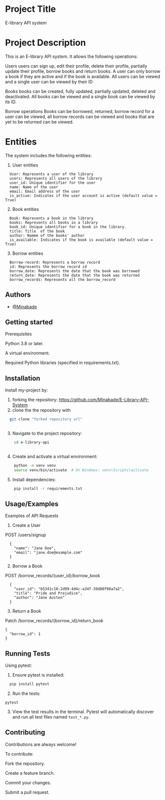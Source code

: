 # Project Title

E-library API system

# Project  Description
This is an E-library API system. It allows the following operations:

Users
users can sign up, edit their profile, delete their profile, partially update their profile, borrow books and return books. A user can only borrow a book if they are active and if the  book is available. All users can be viewed and a single user can be viewed by their ID

Books
books can be created, fully updated, partially updated, deleted and deactivated. All books can be viewed and a single book can be viewed by its ID.

Borrow operations
Books can be borrowed, returned, borrow record for a user can be viewed, all borrow records can be viewed and books that are yet to be returned can be viewed.

# Entities
The system includes the following entities:
1. User entities
```
  User: Represents a user of the library
  users: Represents all users of the library
  user_id: Unique identifier for the user
  name: Name of the user
  email: Email address of the user
  is_active: Indicates if the user account is active (default value = True)
```
2. Book entities
```
  Book: Represents a book in the library
  books: Represents all books in a library
  book_id: Unique identifier for a book in the library.
  title: Title  of the book
  author: Namme of the books' author
  is_available: Indicates if the book is available (default value = True)
```
3. Borrow entities
```
  Borrow-record: Represents a borrow record
  id: Represents the borrow record id
  borrow_date: Represents the date that the book was borrowed
  return_date: Represents the date that the book was returned
  borrow_records: Represents all the borrow_record
```


## Authors

- [@Minabade](https://www.github.com/Minabade)


## Getting started

Prerequisites

Python 3.8 or later.

A virtual environment.

Required Python libraries (specified in requirements.txt).
## Installation

Install my-project by:
1. forking the repository: https://github.com/Minabade/E-Library-API-System 
2. clone the the repository with 

```bash
  git clone "forked repository url"
 
```
3. Navigate to the project repository:
```bash
    cd e-library-api
   
```
4. Create and activate a virtual environment:
```bash
    python -m venv venv
    source venv/bin/activate  # On Windows: venv\Scripts\activate
```
5. Install dependencies:
```bash
    pip install -r requirements.txt
```
 
## Usage/Examples

Examples of API Requests

1. Create a User

  POST /users/signup
```
  {
    "name": "Jane Doe",
    "email": "jane.doe@example.com"
  }
```
2. Borrow a Book

  POST /borrow_records/{user_id}/borrow_book
```
  {
    "user_id": "b5341c10-2d99-4d4c-a34f-39d80f98a7a2",
    "title": "Pride and Prejudice",
    "author": "Jane Austen"
  }
```
3. Return a Book

Patch /borrow_records/{borrow_id}/return_book

```
{
  "borrow_id": 1
}
```
## Running Tests
Using pytest:

1. Ensure pytest is installed:

```bash
  pip install pytest
```

2. Run the tests:
```
pytest
```

3. View the test results in the terminal. Pytest will automatically discover and run all test files named ```test_*.py```.

## Contributing

Contributions are always welcome!

To contribute:

Fork the repository.

Create a feature branch.

Commit your changes.

Submit a pull request.

